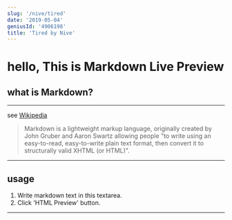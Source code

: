 ```yaml
---
slug: '/nive/tired'
date: '2019-05-04'
geniusId: '4906198'
title: 'Tired by Nive'
---
```


# hello, This is Markdown Live Preview

## what is Markdown?

---

see [Wikipedia](https://en.wikipedia.org/wiki/Markdown)

> Markdown is a lightweight markup language, originally created by John Gruber and Aaron Swartz allowing people "to
> write using an easy-to-read, easy-to-write plain text format, then convert it to structurally valid XHTML (or HTML)".

---

## usage

1. Write markdown text in this textarea.
2. Click 'HTML Preview' button.

---
